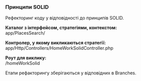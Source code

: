 ### Принципи SOLID

Рефекторинг  коду у відповідності до принципів SOLID.<br>

**Каталог з інтерфейсом, стратегіями, контекстом:**<br>
app/PlacesSearch/

**Контролер, у якому викликаються стратегії:**<br>
app/Http/Controllers/HomeWorkSolidController.php

**Роут для виклику:**<br>
/homeWorkSolid

Етапи рефакторингу зберігаються у відповідних в Branches.